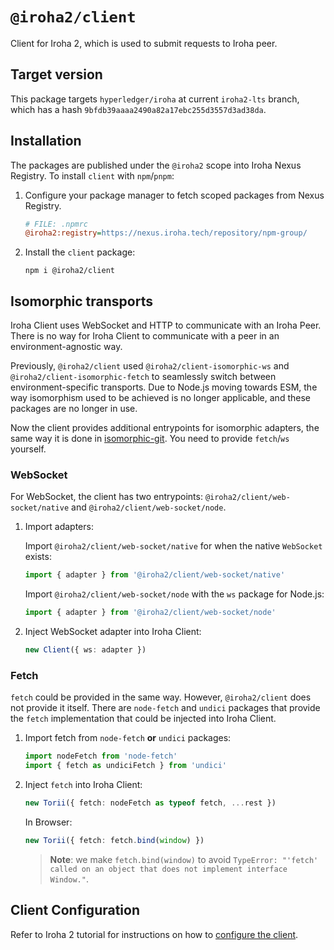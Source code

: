 # `@iroha2/client`

Client for Iroha 2, which is used to submit requests to Iroha peer.

## Target version

This package targets `hyperledger/iroha` at current `iroha2-lts` branch, which has a hash `9bfdb39aaaa2490a82a17ebc255d3557d3ad38da`.

## Installation

The packages are published under the `@iroha2` scope into Iroha Nexus Registry.
To install `client` with `npm`/`pnpm`:

1. Configure your package manager to fetch scoped packages from Nexus Registry.

   ```ini
   # FILE: .npmrc
   @iroha2:registry=https://nexus.iroha.tech/repository/npm-group/
   ```

2. Install the `client` package:

   ```shell
   npm i @iroha2/client
   ```

## Isomorphic transports

Iroha Client uses WebSocket and HTTP to communicate with an Iroha Peer. There is no way for Iroha Client to communicate with a peer in an environment-agnostic way.

Previously, `@iroha2/client` used `@iroha2/client-isomorphic-ws` and `@iroha2/client-isomorphic-fetch` to seamlessly switch between environment-specific transports. Due to Node.js moving towards ESM, the way isomorphism used to be achieved is no longer applicable, and these packages are no longer in use.

Now the client provides additional entrypoints for isomorphic adapters, the same way it is done in [isomorphic-git](https://github.com/isomorphic-git/isomorphic-git/tree/main#getting-started). You need to provide `fetch`/`ws` yourself.

### WebSocket

For WebSocket, the client has two entrypoints: `@iroha2/client/web-socket/native` and `@iroha2/client/web-socket/node`.

1. Import adapters:

   Import `@iroha2/client/web-socket/native` for when the native `WebSocket` exists:

   ```ts
   import { adapter } from '@iroha2/client/web-socket/native'
   ```

   Import `@iroha2/client/web-socket/node` with the `ws` package for Node.js:

   ```ts
   import { adapter } from '@iroha2/client/web-socket/node'
   ```

2. Inject WebSocket adapter into Iroha Client:

   ```ts
   new Client({ ws: adapter })
   ```

### Fetch

`fetch` could be provided in the same way. However, `@iroha2/client` does not provide it itself. There are `node-fetch` and `undici` packages that provide the `fetch` implementation that could be injected into Iroha Client.

1. Import fetch from `node-fetch` **or** `undici` packages:

   ```ts
   import nodeFetch from 'node-fetch'
   import { fetch as undiciFetch } from 'undici'
   ```

2. Inject `fetch` into Iroha Client:

   ```ts
   new Torii({ fetch: nodeFetch as typeof fetch, ...rest })
   ```

   In Browser:

   ```ts
   new Torii({ fetch: fetch.bind(window) })
   ```

   > **Note**: we make `fetch.bind(window)` to avoid `TypeError: "'fetch' called on an object that does not implement interface Window."`.

## Client Configuration

Refer to Iroha 2 tutorial for instructions on how to [configure the client](https://hyperledger.github.io/iroha-2-docs/guide/javascript.html#_2-client-configuration).
